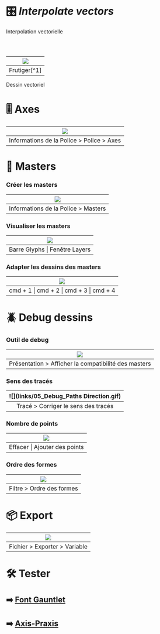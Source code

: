 # 🎛️ *Interpolate vectors*
  Interpolation vectorielle
### &nbsp;

|![](links/Typo_Vectors_Interpolation.jpg) |
|:---:|
| Frutiger[^1]           |

Dessin vectoriel

# 🎚️ Axes

|![](links/00_Axes.gif) |
|:---:|
| Informations de la Police > Police > Axes           |

# 🧱 Masters

### Créer les masters

|![](links/01_Masters_Create.gif) |
|:---:|
| Informations de la Police > Masters            |

### Visualiser les masters

|![](links/03_Draw.gif) |
|:---:|
| Barre Glyphs \| Fenêtre Layers          |

### Adapter les dessins des masters

|![](links/04_Debug_Tool.gif) |
|:---:|
| cmd + 1 \| cmd + 2 \| cmd + 3 \| cmd + 4        |

# 🪲 Debug dessins

### Outil de debug

|![](links/04_Debug_Tool.gif) |
|:---:|
| Présentation > Afficher la compatibilité des masters           |

### Sens des tracés

|![](links/05_Debug_Paths Direction.gif) |
|:---:|
| Tracé > Corriger le sens des tracés           |

### Nombre de points

|![](links/06_Debug_Points_Numbers.gif) |
|:---:|
| Effacer \| Ajouter des points           |

### Ordre des formes

|![](links/07_Debug_Shapes_Order.gif) |
|:---:|
| Filtre > Ordre des formes           |

# 📦 Export

|![](links/08_Export.gif) |
|:---:|
| Fichier > Exporter > Variable           |

# 🛠️ Tester

## ➡️ [Font Gauntlet](https://fontgauntlet.com)
## ➡️ [Axis-Praxis](https://www.axis-praxis.org/specimens/__DEFAULT__)